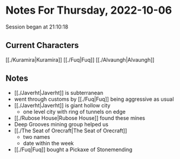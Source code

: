 # Notes For Thursday, 2022-10-06
Session began at 21:10:18
## Current Characters
[[./Kuramira|Kuramira]]
[[./Fuq|Fuq]]
[[./Alvaungh|Alvaungh]]
## Notes
- [[./Javerht|Javerht]] is subterranean
- went through customs by [[./Fuq|Fuq]] being aggressive as usual
- [[./Javerht|Javerht]] is giant hollow city
	- one level city with ring of tunnels on edge
- [[./Rubose House|Rubose House]] found these mines
- Deep Grooves mining group helped us
- [[./The Seat of Orecraft|The Seat of Orecraft]]
	- two names
	- date within the week
- [[./Fuq|Fuq]] bought a Pickaxe of Stonemending